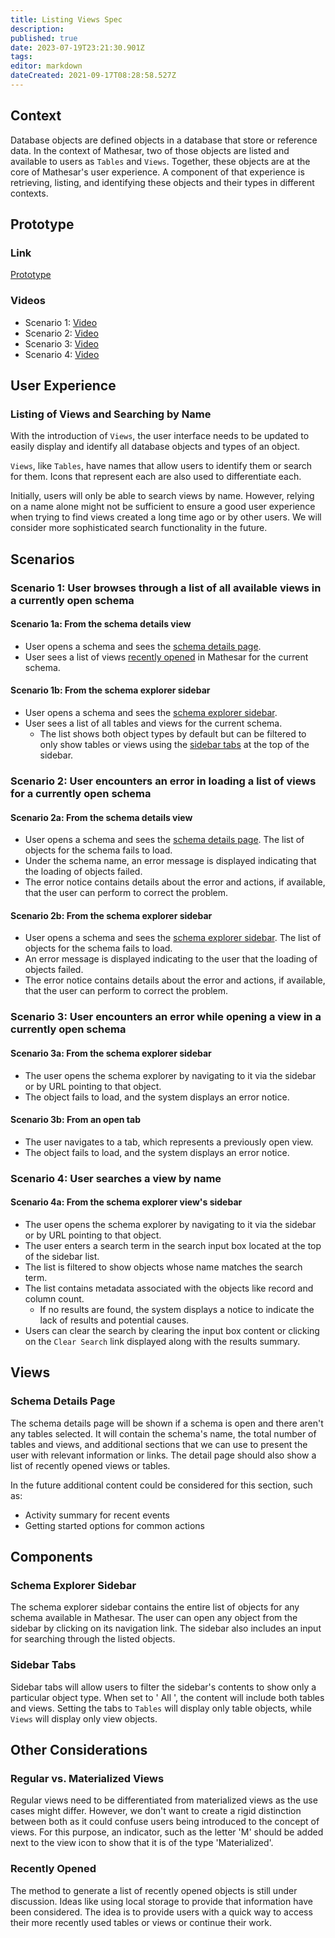 ```yaml
---
title: Listing Views Spec
description: 
published: true
date: 2023-07-19T23:21:30.901Z
tags: 
editor: markdown
dateCreated: 2021-09-17T08:28:58.527Z
---
```


## Context

Database objects are defined objects in a database that store or reference data. In the context of Mathesar, two of those objects are listed and available to users as `Tables` and `Views`. Together, these objects are at the core of Mathesar's user experience. A component of that experience is retrieving, listing, and identifying these objects and their types in different contexts.

## Prototype

### Link

[Prototype](https://mathesar-prototype.netlify.app/)

### Videos

- Scenario 1: [Video](https://www.loom.com/share/8d064b4c16244927b5135f2a5e4ebf36)
- Scenario 2: [Video](https://www.loom.com/share/c3b2f63a7f1e4f08bb805d46e713913a)
- Scenario 3: [Video](https://www.loom.com/share/e1437b383f0b4752b8478efb235a2973)
- Scenario 4: [Video](https://www.loom.com/share/dea6f03e20f64860a708d1b882a6f20a)

## User Experience

### Listing of Views and Searching by Name

With the introduction of `Views`, the user interface needs to be updated to easily display and identify all database objects and types of an object.

`Views`, like `Tables`, have names that allow users to identify them or search for them. Icons that represent each are also used to differentiate each.

Initially, users will only be able to search views by name. However, relying on a name alone might not be sufficient to ensure a good user experience when trying to find views created a long time ago or by other users. We will consider more sophisticated search functionality in the future.

## Scenarios

### Scenario 1: User browses through a list of all available views in a currently open schema

#### Scenario 1a: From the schema details view

- User opens a schema and sees the [schema details page](#schema-details-page).
- User sees a list of views [recently opened](#recently-opened) in Mathesar for the current schema.

#### Scenario 1b: From the schema explorer sidebar

- User opens a schema and sees the [schema explorer sidebar](#schema-explorer-sidebar).
- User sees a list of all tables and views for the current schema.
  - The list shows both object types by default but can be filtered to only show tables or views using the [sidebar tabs](#sidebar-tabs) at the top of the sidebar.

### Scenario 2: User encounters an error in loading a list of views for a currently open schema

#### Scenario 2a: From the schema details view

- User opens a schema and sees the [schema details page](#schema-details-page).
The list of objects for the schema fails to load.
- Under the schema name, an error message is displayed indicating that the loading of objects failed.
- The error notice contains details about the error and actions, if available, that the user can perform to correct the problem.

#### Scenario 2b: From the schema explorer sidebar

- User opens a schema and sees the [schema explorer sidebar](#schema-explorer-sidebar).
The list of objects for the schema fails to load.
- An error message is displayed indicating to the user that the loading of objects failed.
- The error notice contains details about the error and actions, if available, that the user can perform to correct the problem.

### Scenario 3: User encounters an error while opening a view in a currently open schema

#### Scenario 3a: From the schema explorer sidebar

- The user opens the schema explorer by navigating to it via the sidebar or by URL pointing to that object.
- The object fails to load, and the system displays an error notice.

#### Scenario 3b: From an open tab

- The user navigates to a tab, which represents a previously open view.
- The object fails to load, and the system displays an error notice.

### Scenario 4: User searches a view by name

#### Scenario 4a: From the schema explorer view's sidebar

- The user opens the schema explorer by navigating to it via the sidebar or by URL pointing to that object.
- The user enters a search term in the search input box located at the top of the sidebar list.
- The list is filtered to show objects whose name matches the search term.
- The list contains metadata associated with the objects like record and column count.
  - If no results are found, the system displays a notice to indicate the lack of results and potential causes.
- Users can clear the search by clearing the input box content or clicking on the `Clear Search` link displayed along with the results summary.

## Views

### Schema Details Page

The schema details page will be shown if a schema is open and there aren't any tables selected. It will contain the schema's name, the total number of tables and views, and additional sections that we can use to present the user with relevant information or links.
The detail page should also show a list of recently opened views or tables.

In the future additional content could be considered for this section, such as:

- Activity summary for recent events
- Getting started options for common actions

## Components

### Schema Explorer Sidebar

The schema explorer sidebar contains the entire list of objects for any schema available in Mathesar. The user can open any object from the sidebar by clicking on its navigation link. The sidebar also includes an input for searching through the listed objects.

### Sidebar Tabs

Sidebar tabs will allow users to filter the sidebar's contents to show only a particular object type. When set to ' All ', the content will include both tables and views. Setting the tabs to `Tables` will display only table objects, while `Views` will display only view objects.

## Other Considerations

### Regular vs. Materialized Views

Regular views need to be differentiated from materialized views as the use cases might differ. However, we don't want to create a rigid distinction between both as it could confuse users being introduced to the concept of views. For this purpose, an indicator, such as the letter 'M' should be added next to the view icon to show that it is of the type 'Materialized'.

### Recently Opened

The method to generate a list of recently opened objects is still under discussion. Ideas like using local storage to provide that information have been considered. The idea is to provide users with a quick way to access their more recently used tables or views or continue their work.

